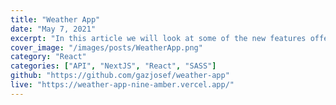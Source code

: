 ```yaml
---
title: "Weather App"
date: "May 7, 2021"
excerpt: "In this article we will look at some of the new features offered in version 8 of PHP"
cover_image: "/images/posts/WeatherApp.png"
category: "React"
categories: ["API", "NextJS", "React", "SASS"]
github: "https://github.com/gazjosef/weather-app"
live: "https://weather-app-nine-amber.vercel.app/"
---
```

